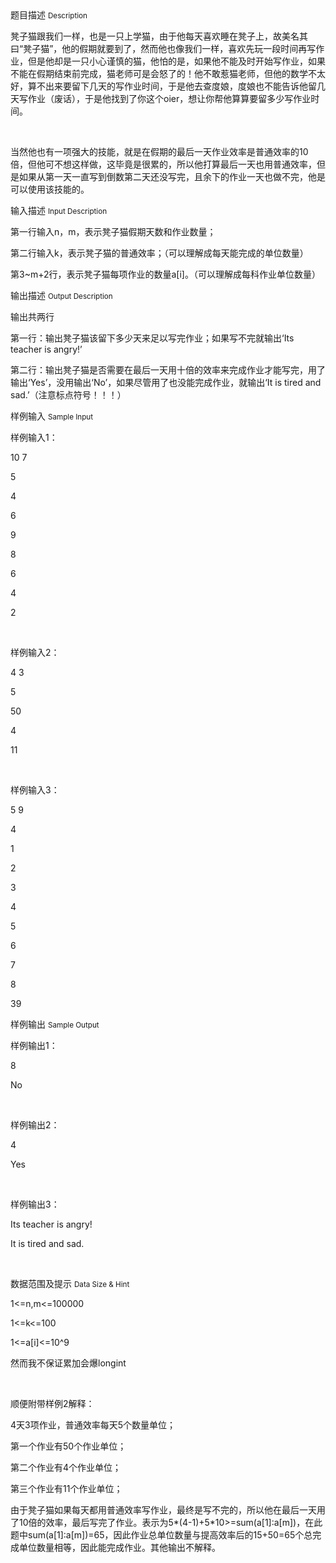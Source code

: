 <div class="panel panel-default">
<div class="area-title">
<span>
题目描述
<small>Description</small>
</span></div>
<div class="panel-body">

<p>凳子猫跟我们一样，也是一只上学猫，由于他每天喜欢睡在凳子上，故美名其曰“凳子猫”，他的假期就要到了，然而他也像我们一样，喜欢先玩一段时间再写作业，但是他却是一只小心谨慎的猫，他怕的是，如果他不能及时开始写作业，如果不能在假期结束前完成，猫老师可是会怒了的！他不敢惹猫老师，但他的数学不太好，算不出来要留下几天的写作业时间，于是他去查度娘，度娘也不能告诉他留几天写作业（废话），于是他找到了你这个oier，想让你帮他算算要留多少写作业时间。</p><p><br></p><p>当然他也有一项强大的技能，就是在假期的最后一天作业效率是普通效率的10倍，但他可不想这样做，这毕竟是很累的，所以他打算最后一天也用普通效率，但是如果从第一天一直写到倒数第二天还没写完，且余下的作业一天也做不完，他是可以使用该技能的。</p>

</div>
</div>

<div class="panel panel-default">
<div class="area-title">
<span>
输入描述
<small>Input Description</small>
</span></div>
<div class="panel-body">
<p>第一行输入n，m，表示凳子猫假期天数和作业数量；</p><p>第二行输入k，表示凳子猫的普通效率；（可以理解成每天能完成的单位数量）</p><p>第3~m+2行，表示凳子猫每项作业的数量a[i]。（可以理解成每科作业单位数量）</p>

</div>
</div>
<div  class="panel panel-default">
<div class="area-title">
<span>
输出描述
<small>Output Description</small>
</span></div>
<div class="panel-body">

<p>输出共两行<br/></p><p>第一行：输出凳子猫该留下多少天来足以写完作业；如果写不完就输出‘Its teacher is angry!’</p><p>第二行：输出凳子猫是否需要在最后一天用十倍的效率来完成作业才能写完，用了输出‘Yes’，没用输出‘No’，如果尽管用了也没能完成作业，就输出‘It is tired and sad.’（注意标点符号！！！）</p>

</div>
</div>


<div class="panel panel-default">
<div class="area-title">
<span>
样例输入
<small>Sample Input</small>
</span></div>
<div class="panel-body">
<p>样例输入1：</p><p>10 7</p><p>5</p><p>4</p><p>6</p><p>9</p><p>8</p><p>6</p><p>4</p><p>2</p><p><br></p><p>样例输入2：</p><p>4 3</p><p>5</p><p>50</p><p>4</p><p>11</p><p><br></p><p>样例输入3：</p><p>5 9</p><p>4</p><p>1</p><p>2</p><p>3</p><p>4</p><p>5</p><p>6</p><p>7</p><p>8</p><p>39</p>

</div>
</div>

<div class="panel panel-default">
<div class="area-title">
<span>
样例输出
<small>Sample Output</small>
</span></div>
<div class="panel-body">
<p>样例输出1：<br></p><p>8</p><p>No</p><p><br></p><p>样例输出2：</p><p>4</p><p>Yes</p><p><br></p><p>样例输出3：</p><p>Its teacher is angry!</p><p>It is tired and sad.<br></p><p><br></p>

</div>
</div>

<div class="panel panel-default">
<div class="area-title">
<span>
数据范围及提示
<small>Data Size & Hint</small>
</span></div>
<div class="panel-body">
<p>1&lt;=n,m&lt;=100000<br></p><p>1&lt;=k&lt;=100</p><p>1&lt;=a[i]&lt;=10^9<br></p><p>然而我不保证累加会爆longint</p><p><br></p><p>顺便附带样例2解释：</p><p>4天3项作业，普通效率每天5个数量单位；</p><p>第一个作业有50个作业单位；</p><p>第二个作业有4个作业单位；</p><p>第三个作业有11个作业单位；</p><p>由于凳子猫如果每天都用普通效率写作业，最终是写不完的，所以他在最后一天用了10倍的效率，最后写完了作业。表示为5*(4-1)+5*10&gt;=sum(a[1]:a[m])，在此题中sum(a[1]:a[m])=65，因此作业总单位数量与提高效率后的15+50=65个总完成单位数量相等，因此能完成作业。其他输出不解释。</p>
</div>
</div>